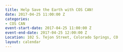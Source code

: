 ```yaml
---
title: Help Save the Earth with COS CAN!
date: 2017-04-25 11:00:00 Z
categories:
- COS CAN
event-start-date: 2017-04-25 11:00:00 Z
event-end-date: 2017-04-25 12:00:00 Z
Location: 102 S. Tejon Street, Colorado Springs, CO
layout: calendar
---
```


